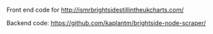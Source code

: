 Front end code for http://ismrbrightsidestillintheukcharts.com/

Backend code: https://github.com/kaplantm/brightside-node-scraper/
